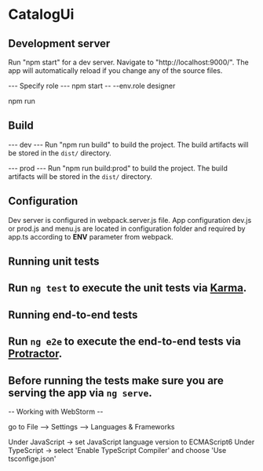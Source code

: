 # CatalogUi

## Development server
Run "npm start" for a dev server. 
Navigate to "http://localhost:9000/". 
The app will automatically reload if you change any of the source files.

--- Specify role ---
npm start -- --env.role designer

npm run <role>

## Build
--- dev ---
Run "npm run build" to build the project. 
The build artifacts will be stored in the `dist/` directory. 

--- prod ---
Run "npm run build:prod" to build the project. 
The build artifacts will be stored in the `dist/` directory. 

## Configuration
Dev server is configured in webpack.server.js file.
App configuration dev.js or prod.js and menu.js are located in configuration folder and required by app.ts according to __ENV__ parameter from webpack.

## Running unit tests
## Run `ng test` to execute the unit tests via [Karma](https://karma-runner.github.io).

## Running end-to-end tests
## Run `ng e2e` to execute the end-to-end tests via [Protractor](http://www.protractortest.org/).
## Before running the tests make sure you are serving the app via `ng serve`.

-- Working with WebStorm -- 

go to File --> Settings --> Languages & Frameworks

Under JavaScript -> set JavaScript language version to ECMAScript6
Under TypeScript -> select 'Enable TypeScript Compiler' and choose 'Use tsconfige.json'

